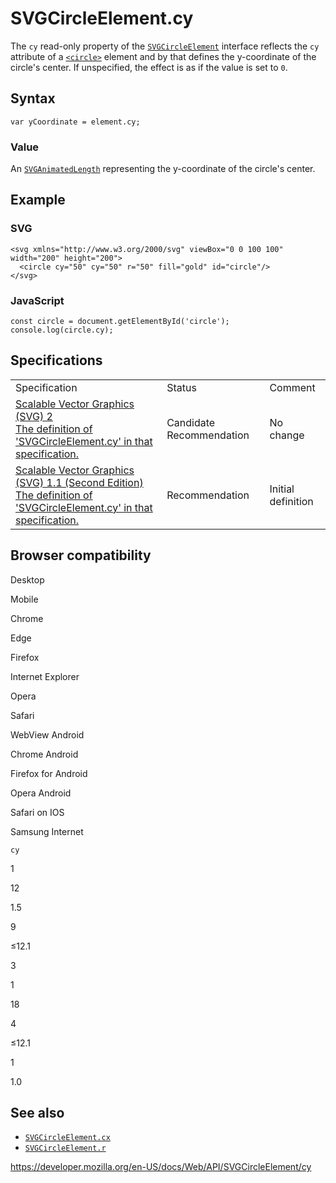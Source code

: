 SVGCircleElement.cy
===================

The `cy` read-only property of the [`SVGCircleElement`](../svgcircleelement) interface reflects the `cy` attribute of a [`<circle>`](https://developer.mozilla.org/en-US/docs/Web/SVG/Element/circle) element and by that defines the y-coordinate of the circle's center. If unspecified, the effect is as if the value is set to `0`.

Syntax
------

    var yCoordinate = element.cy;

### Value

An [`SVGAnimatedLength`](../svganimatedlength) representing the y-coordinate of the circle's center.

Example
-------

### SVG

    <svg xmlns="http://www.w3.org/2000/svg" viewBox="0 0 100 100" width="200" height="200">
      <circle cy="50" cy="50" r="50" fill="gold" id="circle"/>
    </svg>

### JavaScript

    const circle = document.getElementById('circle');
    console.log(circle.cy);

Specifications
--------------

<table><tbody><tr class="odd"><td>Specification</td><td>Status</td><td>Comment</td></tr><tr class="even"><td><a href="https://svgwg.org/svg2-draft/shapes.html#__svg__SVGCircleElement__cy">Scalable Vector Graphics (SVG) 2<br />
<span class="small">The definition of 'SVGCircleElement.cy' in that specification.</span></a></td><td><span class="spec-cr">Candidate Recommendation</span></td><td>No change</td></tr><tr class="odd"><td><a href="https://www.w3.org/TR/SVG11/shapes.html#__svg__SVGCircleElement__cy">Scalable Vector Graphics (SVG) 1.1 (Second Edition)<br />
<span class="small">The definition of 'SVGCircleElement.cy' in that specification.</span></a></td><td><span class="spec-rec">Recommendation</span></td><td>Initial definition</td></tr></tbody></table>

Browser compatibility
---------------------

Desktop

Mobile

Chrome

Edge

Firefox

Internet Explorer

Opera

Safari

WebView Android

Chrome Android

Firefox for Android

Opera Android

Safari on IOS

Samsung Internet

`cy`

1

12

1.5

9

≤12.1

3

1

18

4

≤12.1

1

1.0

See also
--------

-   [`SVGCircleElement.cx`](cx)
-   [`SVGCircleElement.r`](r)

<a href="https://developer.mozilla.org/en-US/docs/Web/API/SVGCircleElement/cy" class="_attribution-link">https://developer.mozilla.org/en-US/docs/Web/API/SVGCircleElement/cy</a>
